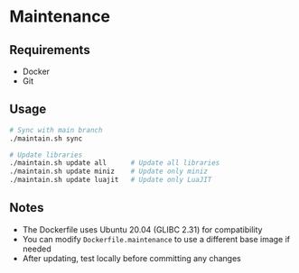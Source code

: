 # Maintenance

## Requirements

- Docker
- Git

## Usage

```bash
# Sync with main branch
./maintain.sh sync

# Update libraries
./maintain.sh update all      # Update all libraries
./maintain.sh update miniz    # Update only miniz
./maintain.sh update luajit   # Update only LuaJIT
```

## Notes

- The Dockerfile uses Ubuntu 20.04 (GLIBC 2.31) for compatibility
- You can modify `Dockerfile.maintenance` to use a different base image if needed
- After updating, test locally before committing any changes
